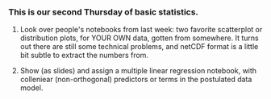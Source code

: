 ### This is our second Thursday of basic statistics.

1. Look over people's notebooks from last week: two favorite scatterplot or distribution plots, for YOUR OWN data, gotten from somewhere. It turns out there are still some technical problems, and netCDF format is a little bit subtle to extract the numbers from. 

2. Show (as slides) and assign a multiple linear regression notebook, with colleniear (non-orthogonal) predictors or terms in the postulated data model. 

